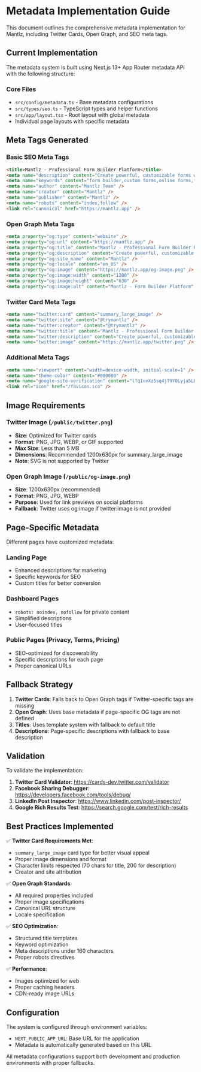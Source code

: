 # Metadata Implementation Guide

This document outlines the comprehensive metadata implementation for Mantlz, including Twitter Cards, Open Graph, and SEO meta tags.

## Current Implementation

The metadata system is built using Next.js 13+ App Router metadata API with the following structure:

### Core Files
- `src/config/metadata.ts` - Base metadata configurations
- `src/types/seo.ts` - TypeScript types and helper functions
- `src/app/layout.tsx` - Root layout with global metadata
- Individual page layouts with specific metadata

## Meta Tags Generated

### Basic SEO Meta Tags
```html
<title>Mantlz - Professional Form Builder Platform</title>
<meta name="description" content="Create powerful, customizable forms with Mantlz. The ultimate form builder platform for businesses and developers. Build, deploy, and analyze forms effortlessly." />
<meta name="keywords" content="form builder,custom forms,online forms,form creation,business forms,form analytics,form management,form templates,survey builder,data collection" />
<meta name="author" content="Mantlz Team" />
<meta name="creator" content="Mantlz" />
<meta name="publisher" content="Mantlz" />
<meta name="robots" content="index,follow" />
<link rel="canonical" href="https://mantlz.app" />
```

### Open Graph Meta Tags
```html
<meta property="og:type" content="website" />
<meta property="og:url" content="https://mantlz.app" />
<meta property="og:title" content="Mantlz - Professional Form Builder Platform" />
<meta property="og:description" content="Create powerful, customizable forms with Mantlz. The ultimate form builder platform for businesses and developers. Build, deploy, and analyze forms effortlessly." />
<meta property="og:site_name" content="Mantlz" />
<meta property="og:locale" content="en_US" />
<meta property="og:image" content="https://mantlz.app/og-image.png" />
<meta property="og:image:width" content="1200" />
<meta property="og:image:height" content="630" />
<meta property="og:image:alt" content="Mantlz - Form Builder Platform" />
```

### Twitter Card Meta Tags
```html
<meta name="twitter:card" content="summary_large_image" />
<meta name="twitter:site" content="@trymantlz" />
<meta name="twitter:creator" content="@trymantlz" />
<meta name="twitter:title" content="Mantlz - Professional Form Builder Platform" />
<meta name="twitter:description" content="Create powerful, customizable forms with Mantlz. The ultimate form builder platform for businesses and developers. Build, deploy, and analyze forms effortlessly." />
<meta name="twitter:image" content="https://mantlz.app/twitter.png" />
```

### Additional Meta Tags
```html
<meta name="viewport" content="width=device-width, initial-scale=1" />
<meta name="theme-color" content="#000000" />
<meta name="google-site-verification" content="lTqIuvXz5sq4jT9YOLyja5LLMfvKAiZF3g5fTEa70fI" />
<link rel="icon" href="/favicon.ico" />
```

## Image Requirements

### Twitter Image (`/public/twitter.png`)
- **Size**: Optimized for Twitter cards
- **Format**: PNG, JPG, WEBP, or GIF supported
- **Max Size**: Less than 5 MB
- **Dimensions**: Recommended 1200x630px for summary_large_image
- **Note**: SVG is not supported by Twitter

### Open Graph Image (`/public/og-image.png`)
- **Size**: 1200x630px (recommended)
- **Format**: PNG, JPG, WEBP
- **Purpose**: Used for link previews on social platforms
- **Fallback**: Twitter uses og:image if twitter:image is not provided

## Page-Specific Metadata

Different pages have customized metadata:

### Landing Page
- Enhanced descriptions for marketing
- Specific keywords for SEO
- Custom titles for better conversion

### Dashboard Pages
- `robots: noindex, nofollow` for private content
- Simplified descriptions
- User-focused titles

### Public Pages (Privacy, Terms, Pricing)
- SEO-optimized for discoverability
- Specific descriptions for each page
- Proper canonical URLs

## Fallback Strategy

1. **Twitter Cards**: Falls back to Open Graph tags if Twitter-specific tags are missing
2. **Open Graph**: Uses base metadata if page-specific OG tags are not defined
3. **Titles**: Uses template system with fallback to default title
4. **Descriptions**: Page-specific descriptions with fallback to base description

## Validation

To validate the implementation:

1. **Twitter Card Validator**: https://cards-dev.twitter.com/validator
2. **Facebook Sharing Debugger**: https://developers.facebook.com/tools/debug/
3. **LinkedIn Post Inspector**: https://www.linkedin.com/post-inspector/
4. **Google Rich Results Test**: https://search.google.com/test/rich-results

## Best Practices Implemented

✅ **Twitter Card Requirements Met**:
- `summary_large_image` card type for better visual appeal
- Proper image dimensions and format
- Character limits respected (70 chars for title, 200 for description)
- Creator and site attribution

✅ **Open Graph Standards**:
- All required properties included
- Proper image specifications
- Canonical URL structure
- Locale specification

✅ **SEO Optimization**:
- Structured title templates
- Keyword optimization
- Meta descriptions under 160 characters
- Proper robots directives

✅ **Performance**:
- Images optimized for web
- Proper caching headers
- CDN-ready image URLs

## Configuration

The system is configured through environment variables:
- `NEXT_PUBLIC_APP_URL`: Base URL for the application
- Metadata is automatically generated based on this URL

All metadata configurations support both development and production environments with proper fallbacks.